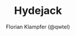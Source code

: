---
title: "Hydejack"
github: https://github.com/qwtel/hydejack
demo: http://qwtel.com/hydejack/
author: Florian Klampfer (@qwtel)
draft: true
ssg:
  - Jekyll
cms:
  - No Cms
---